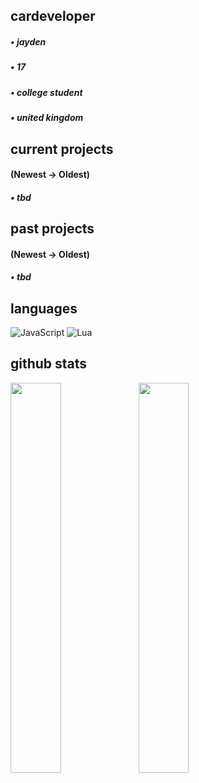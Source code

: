 ## cardeveloper

##### • jayden
##### • 17
##### • college student
##### • united kingdom

## current projects
#### (Newest -> Oldest)

##### • tbd

## past projects
#### (Newest -> Oldest)

##### • tbd

## languages

![JavaScript](https://img.shields.io/badge/javascript-%23323330.svg?style=for-the-badge&logo=javascript&logoColor=%23F7DF1E)
![Lua](https://img.shields.io/badge/lua-%232C2D72.svg?style=for-the-badge&logo=lua&logoColor=white)

## github stats

<img align='left' width="40%" src="https://github-readme-stats.vercel.app/api?username=cardeveloper&show_icons=true&theme=tokyonight" />

<img align='left' width="40%" src="https://github-readme-stats.vercel.app/api/top-langs/?username=cardeveloper&layout=compact" />
